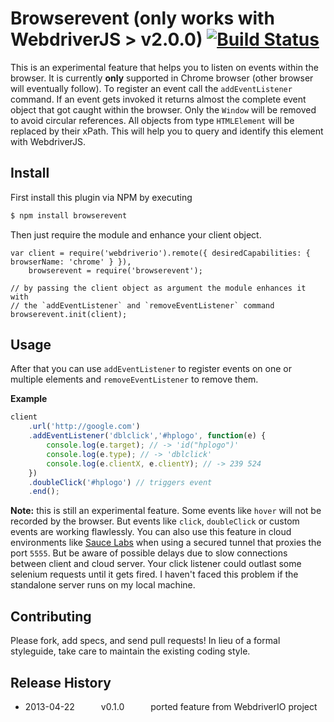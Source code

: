 Browserevent (only works with WebdriverJS > v2.0.0) [![Build Status](https://travis-ci.org/webdriverjs/browserevent.svg?branch=master)](https://travis-ci.org/webdriverjs/browserevent)
============

This is an experimental feature that helps you to listen on events within the browser. It
is currently **only** supported in Chrome browser (other browser will eventually follow).
To register an event call the `addEventListener` command. If an event gets invoked it returns
almost the complete event object that got caught within the browser. Only the `Window` will
be removed to avoid circular references. All objects from type `HTMLElement` will be
replaced by their xPath. This will help you to query and identify this element with WebdriverJS.

## Install

First install this plugin via NPM by executing

```sh
$ npm install browserevent
```

Then just require the module and enhance your client object.

```
var client = require('webdriverio').remote({ desiredCapabilities: { browserName: 'chrome' } }),
	browserevent = require('browserevent');

// by passing the client object as argument the module enhances it with
// the `addEventListener` and `removeEventListener` command
browserevent.init(client);
```

## Usage

After that you can use `addEventListener` to register events on one or multiple elements
and `removeEventListener` to remove them.

**Example**

```js
client
    .url('http://google.com')
    .addEventListener('dblclick','#hplogo', function(e) {
        console.log(e.target); // -> 'id("hplogo")'
        console.log(e.type); // -> 'dblclick'
        console.log(e.clientX, e.clientY); // -> 239 524
    })
    .doubleClick('#hplogo') // triggers event
    .end();
```

**Note:** this is still an experimental feature. Some events like `hover` will not be recorded
by the browser. But events like `click`, `doubleClick` or custom events are working flawlessly.
You can also use this feature in cloud environments like [Sauce Labs](https://saucelabs.com)
when using a secured tunnel that proxies the port `5555`. But be aware of possible delays due
to slow connections between client and cloud server. Your click listener could outlast some
selenium requests until it gets fired. I haven't faced this problem if the standalone server
runs on my local machine.

## Contributing
Please fork, add specs, and send pull requests! In lieu of a formal styleguide, take care to
maintain the existing coding style.

## Release History
* 2013-04-22   v0.1.0   ported feature from WebdriverIO project
